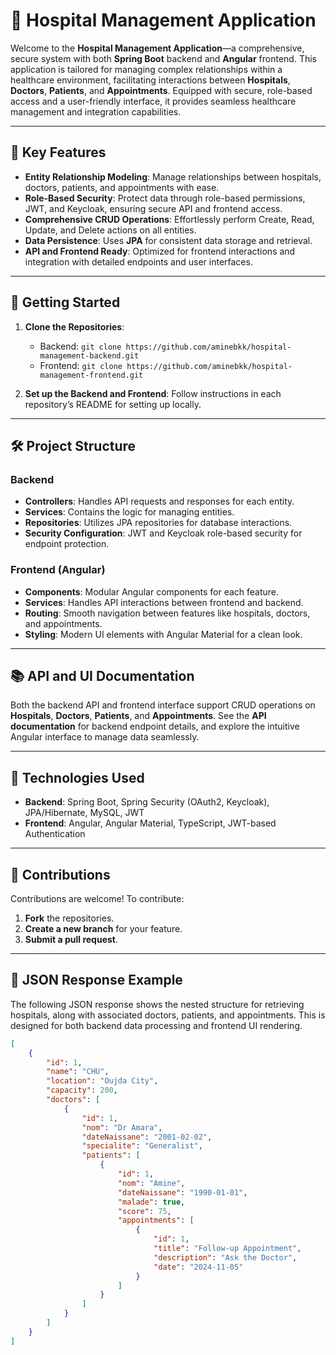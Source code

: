# 🏥 Hospital Management Application

Welcome to the **Hospital Management Application**—a comprehensive, secure system with both **Spring Boot** backend and **Angular** frontend. This application is tailored for managing complex relationships within a healthcare environment, facilitating interactions between **Hospitals**, **Doctors**, **Patients**, and **Appointments**. Equipped with secure, role-based access and a user-friendly interface, it provides seamless healthcare management and integration capabilities.

---

## 🌟 Key Features

- **Entity Relationship Modeling**: Manage relationships between hospitals, doctors, patients, and appointments with ease.
- **Role-Based Security**: Protect data through role-based permissions, JWT, and Keycloak, ensuring secure API and frontend access.
- **Comprehensive CRUD Operations**: Effortlessly perform Create, Read, Update, and Delete actions on all entities.
- **Data Persistence**: Uses **JPA** for consistent data storage and retrieval.
- **API and Frontend Ready**: Optimized for frontend interactions and integration with detailed endpoints and user interfaces.

---

## 🚀 Getting Started

1. **Clone the Repositories**:
   - Backend: `git clone https://github.com/aminebkk/hospital-management-backend.git`
   - Frontend: `git clone https://github.com/aminebkk/hospital-management-frontend.git`
   
2. **Set up the Backend and Frontend**: Follow instructions in each repository’s README for setting up locally.

---

## 🛠️ Project Structure

### Backend
- **Controllers**: Handles API requests and responses for each entity.
- **Services**: Contains the logic for managing entities.
- **Repositories**: Utilizes JPA repositories for database interactions.
- **Security Configuration**: JWT and Keycloak role-based security for endpoint protection.

### Frontend (Angular)
- **Components**: Modular Angular components for each feature.
- **Services**: Handles API interactions between frontend and backend.
- **Routing**: Smooth navigation between features like hospitals, doctors, and appointments.
- **Styling**: Modern UI elements with Angular Material for a clean look.

---

## 📚 API and UI Documentation

Both the backend API and frontend interface support CRUD operations on **Hospitals**, **Doctors**, **Patients**, and **Appointments**. See the **API documentation** for backend endpoint details, and explore the intuitive Angular interface to manage data seamlessly.

---

## 🔧 Technologies Used

- **Backend**: Spring Boot, Spring Security (OAuth2, Keycloak), JPA/Hibernate, MySQL, JWT
- **Frontend**: Angular, Angular Material, TypeScript, JWT-based Authentication

---

## 🤝 Contributions

Contributions are welcome! To contribute:

1. **Fork** the repositories.
2. **Create a new branch** for your feature.
3. **Submit a pull request**.

---

## 📖 JSON Response Example

The following JSON response shows the nested structure for retrieving hospitals, along with associated doctors, patients, and appointments. This is designed for both backend data processing and frontend UI rendering.

```json
[
    {
        "id": 1,
        "name": "CHU",
        "location": "Oujda City",
        "capacity": 200,
        "doctors": [
            {
                "id": 1,
                "nom": "Dr Amara",
                "dateNaissane": "2001-02-02",
                "specialite": "Generalist",
                "patients": [
                    {
                        "id": 1,
                        "nom": "Amine",
                        "dateNaissane": "1990-01-01",
                        "malade": true,
                        "score": 75,
                        "appointments": [
                            {
                                "id": 1,
                                "title": "Follow-up Appointment",
                                "description": "Ask the Doctor",
                                "date": "2024-11-05"
                            }
                        ]
                    }
                ]
            }
        ]
    }
]
